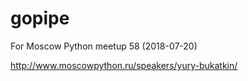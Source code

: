 # gopipe

For Moscow Python meetup 58 (2018-07-20)

http://www.moscowpython.ru/speakers/yury-bukatkin/
